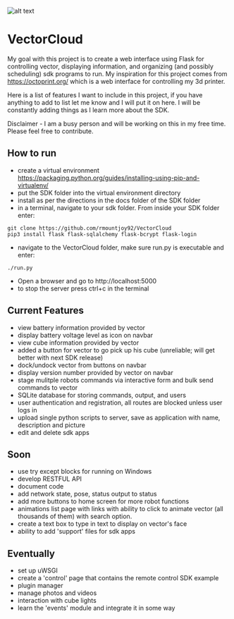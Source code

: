 ![alt text](https://i.imgur.com/PadNQgV.png)
# VectorCloud
My goal with this project is to create a web interface using Flask for controlling vector, displaying information, and organizing (and possibly scheduling) sdk programs to run. My inspiration for this project comes from https://octoprint.org/ which is a web interface for controlling my 3d printer.

Here is a list of features I want to include in this project, if you have anything to add to list let me know and I will put it on here. I will be constantly adding things as I learn more about the SDK.

Disclaimer - I am a busy person and will be working on this in my free time. Please feel free to
contribute.

## How to run
* create a virtual environment https://packaging.python.org/guides/installing-using-pip-and-virtualenv/
* put the SDK folder into the virtual environment directory 
* install as per the directions in the docs folder of the SDK folder
* in a terminal, navigate to your sdk folder. From inside your SDK folder enter:
```
git clone https://github.com/rmountjoy92/VectorCloud
pip3 install flask flask-sqlalchemy flask-bcrypt flask-login
```
* navigate to the VectorCloud folder, make sure run.py is executable and enter:
```
./run.py
```
* Open a browser and go to http://localhost:5000 
* to stop the server press ctrl+c in the terminal

## Current Features
* view battery information provided by vector
* display battery voltage level as icon on navbar
* view cube information provided by vector
* added a button for vector to go pick up his cube (unreliable; will get better with next SDK release)
* dock/undock vector from buttons on navbar
* display version number provided by vector on navbar
* stage mulitple robots commands via interactive form and bulk send commands to vector
* SQLite database for storing commands, output, and users
* user authentication and registration, all routes are blocked unless user logs in
* upload single python scripts to server, save as application with name, description and picture
* edit and delete sdk apps

## Soon
* use try except blocks for running on Windows
* develop RESTFUL API
* document code
* add network state, pose, status output to status
* add more buttons to home screen for more robot functions
* animations list page with links with ability to click to animate vector (all thousands of them) with search option.
* create a text box to type in text to display on vector's face
* ability to add 'support' files for sdk apps


## Eventually
* set up uWSGI
* create a 'control' page that contains the remote control SDK example
* plugin manager
* manage photos and videos
* interaction with cube lights
* learn the 'events' module and integrate it in some way
